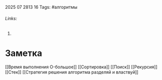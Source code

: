 2025 07 2813 16
Tags: #алгоритмы 
###### Links: 
1) 
# Заметка
[[Время выполнения O-большое]]
[[Сортировка]]
[[Поиск]]
[[Рекурсия]]
[[Стек]]
[[Стратегия решения алгоритма разделяй и властвуй]]